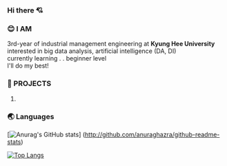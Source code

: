 ### Hi there 💘

### 😊 I AM
3rd-year of industrial management engineering at **Kyung Hee University** 
interested in big data analysis, artificial intelligence (DA, DI)  
currently learning . . beginner level  
I'll do my best!  

### 🌹 PROJECTS
1. 

### 🌏 Languages
[![Anurag's GitHub stats](https://github-readme-stats.vercel.app/api?username=chersiakingdom)]
(http://github.com/anuraghazra/github-readme-stats)


[![Top Langs](https://github-readme-stats.vercel.app/api/top-langs/?username=chersiakingdom&langs_count=10&layout=compact&theme=white)](https://github.com/chersiakingdom/chersiakingdom)

﻿
<!--
**chersiakingdom/chersiakingdom** is a ✨ _special_ ✨ repository because its `README.md` (this file) appears on your GitHub profile.

Here are some ideas to get you started:

- 🔭 I’m currently working on ...
- 🌱 I’m currently learning ...
- 👯 I’m looking to collaborate on ...
- 🤔 I’m looking for help with ...
- 💬 Ask me about ...
- 📫 How to reach me: ...
- 😄 Pronouns: ...
- ⚡ Fun fact: ...
-->
